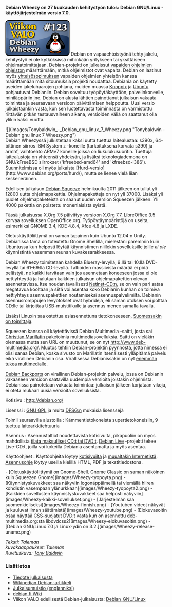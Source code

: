 <!--
Title: Debian Wheezy
Week: 3x19
Number: 123
Date: 2013/05/05
Pageimage: valo123-debian_wheezy.png
Tags: Käyttöjärjestelmä
-->

**Debian Wheezy on 27 kuukauden kehitystyön tulos: Debian GNU/Linux
-käyttöjärjestelmän versio 7.0.**

![](images/valo123-debian_wheezy.png "valo123-debian_wheezy.png")
Debian on vapaaehtoistyönä tehty jakelu, kehitystyö ei ole kytköksissä
mihinkään yritykseen tai yksittäiseen ohjelmatoimittajaan.
Debian-projekti on julkaissut [vapaiden ohjelmien
ohjeiston](http://www.debian.org/social_contract.fi.html#guidelines)
määrittämään, mitkä ohjelmistot ovat vapaita. Debian on laatinut myös
[yhteisösopimuksen](http://www.debian.org/social_contract.fi.html)
vapaiden ohjelmien yhteisön kanssa määrittämään mitä sitoumuksia
projekti noudattaa. Debiania on käytetty useiden jakeluhaarojen pohjana,
muiden muassa [Knoppix](http://www.knopper.net/knoppix/) ja
[Ubuntu](http://ubuntu-fi.org/) pohjautuvat Debianiin. Debian soveltuu
työpöytäkäyttöön, palvelinkoneelle, miniläppäriin jne. Debian on alusta
lähtien painottanut julkaisun vakaata toimintaa ja seuraavaan versioon
päivittämisen helppoutta. Uusi versio julkaistaankin vasta, kun sen
luotettavasta toiminnasta on varmistuttu riittävän pitkän testausvaiheen
aikana, versioiden väliä on saattanut olla ylikin kaksi vuotta.

<div class="rightimage" markdown="1">
![](images/Tonybaldwin_-_Debian_gnu_linux_7_Wheezy.png "Tonybaldwin - Debian gnu linux 7 Wheezy.png")
</div>
Debian Wheezyssä julkistetaan kaksi uutta tuettua laitealustaa: s390x,
64-bittinen siirros IBM System z -koneille (tarkoituksena korvata s390)
ja armhf, vaihtoehto ARMv7 koneille joissa on liukulukusuoritin.
Tuettuja laitealustoja on yhteensä yhdeksän, ja lisäksi teknologiademona
on GNU/kFreeBSD siirrokset ('kfreebsd-amd64' and 'kfreebsd-i386').
Suunnitelmissa oli myös julkaista
[Hurd-versio](http://www.debian.org/ports/hurd/), mutta se lienee vielä
liian keskeneräinen.

Edellisen julkaisun [Debian Squeeze](Debian_GNU_Linux)
helmikuulta 2011 jälkeen on tullut yli 12800 uutta ohjelmapakettia.
Ohjelmapaketteja on nyt yli 37000. Lisäksi yli puolet ohjelmapaketeista
on saanut uuden version Squeezen jälkeen. Yli 4000 pakettia on poistettu
monenlaisista syistä.

Tässä julkaisussa X.Org 7.5 päivittyy versioon X.Org 7.7. LibreOffice
3.5 korvaa sovelluksen OpenOffice.org. Työpöytäympäristöjä on useita,
esimerkiksi GNOME 3.4, KDE 4.8.4, Xfce 4.8 ja LXDE.

Oletuskäyttöliittymä on saman tapainen kuin Ubuntu 12.04:n Unity.
Debianissa tämä on toteutettu Gnome Shellillä, mielestäni paremmin kuin
Ubuntussa kun helposti löytää käynnistimen niillekin sovelluksille
joille *ei ole* käynnistintä vasemman reunan kuvakesarakkeessa.

Debian Wheezy toimitetaan kahdella Blueray-levyllä, 9:llä tai 10:llä
DVD-levyllä tai 61-69:llä CD-levyllä. Taltioiden massiivista määrää ei
pidä pelästyä, ne kaikki tarvitaan vain jos asennetaan koneeseen jossa
ei ole nettiyhteyttä ja halutaan kaikkien julkaisun ohjelmapakettien
olevan asennettavissa. Itse noudan tavallisesti
[Netinst-CD:n](http://www.debian.org/distrib/netinst), se on vain pari
sataa megatavua kooltaan ja siitä voi asentaa koko Debianin kunhan on
toimiva nettiyhteys asennuspakettien noutamiseksi asennuspalvelimilta.
Debianin asennusromppujen levyotokset ovat hybridejä, eli saman otoksen
voi polttaa CD:lle tai kirjoittaa USB-muistitikulle ja asennus menee
samalla tavalla.

Lisäksi Linuxin saa ostettua esiasennettuna tietokoneeseen, [Suomessakin
on toimittaja](http://www.debian.org/distrib/pre-installed#fi).

Squeezen kanssa oli käytettävissä Debian Multimedia -saitti, josta sai
[Christian
Marillatin](http://qa.debian.org/developer.php?login=marillat@debian.org)
paketoimia multimediasovelluksia. Saitti on vieläkin olemassa mutta sen
URL on muuttunut, se on nyt
[<http://www.deb-multimedia.org/>](http://www.deb-multimedia.org/).
Muutos tehtiin Debian-projektin pyynnöstä, jotta nimessä ei olisi sanaa
Debian, koska sivusto on Marillatin itsenäisesti ylläpitämä palvelu eikä
virallinen Debianin osa. Virallisessa Debianissakin on nyt [enemmän
tukea multimedialle](http://wiki.debian.org/DebianMultimedia).

[Debian Backports](http://backports.debian.org/) on virallinen
Debian-projektin palvelu, jossa on Debianin vakaaseen versioon
saatavilla uudempia versioita joistakin ohjelmista. Debianissa
painotetaan vakaata toimintaa: julkaisun jälkeen korjataan vikoja, ei
oteta mukaan uusia versioita sovelluksista.

Kotisivu
:   <http://debian.org/>

Lisenssi
:   [GNU GPL](GNU_GPL) ja muita
    [DFSG:n](http://www.debian.org/social_contract.fi.html#guidelines)
    mukaisia lisenssejä

Toimii seuraavilla alustoilla
:   Kämmentietokoneista supertietokoneisiin, 9 tuettua
    laitearkkitehtuuria

Asennus
:   Asennustaltiot noudettavista kotisivulta, pikapuoliin on myös
    mahdollista [tilata maksulliset CD:t tai
    DVD:t](http://www.debian.org/CD/vendors/). [Debian
    Live](http://live.debian.net/) -projekti tekee Live-CD:t, joilla voi
    kokeilla Debiania asentamatta ja myös asentaa.

Käyttöohjeet
:   Käyttöohjeita löytyy [kotisivuilta](http://www.debian.org/doc/) ja
    [muualtakin Internetistä](http://www.debianhelp.co.uk/).
    [Asennusohje](http://www.debian.org/releases/stable/installmanual)
    löytyy useilla kielillä HTML, PDF ja tekstitiedostona.

<div class="psgallery" markdown="1">
-   [Oletuskäyttöliittymä on Gnome-Shell. Gnome Classic on saman
    näköinen kuin Squeezen Gnome](images/Wheezy-tyopoyta.png)
-   [Käynnistyskuvakkeet saa näkyviin logonäppäimellä tai viemällä
    hiiren kohdistin vasempaan ylänurkkaan](images/Wheezy-tyopoyta2.png)
-   [Kaikkien sovellusten käynnistyskuvakkeet saa helposti näkyviin](images/Wheezy-kaikki-sovellukset.png)
-   [Järjestelmän saa suomenkieliseksi](images/Wheezy-finnish.png)
-   [Youtuben videot näkyvät ja kuuluvat ilman säätämistä](images/Wheezy-youtube.png)
-   [Elokuvasoitin osaa näyttää CSS-suojatut DVD:t vasta kun on asennettu deb-multimedia.org:sta libdvdcss2](images/Wheezy-elokuvasoitin.png)
-   [Debian GNU/Linux 7.0 ja Linux-ydin on 3.2.](images/Wheezy-release-uname.png)
</div>

*Teksti: Taleman* <br />
*kuvakaappaukset: Taleman* <br />
*Kuvituskuva: [Tony Baldwin](http://www.debianart.org/cchost/?ccm=/files/tonybaldwin/1276)*

### Lisätietoa

-   [Tiedote julkaisusta](http://www.debian.org/News/2013/20130504)
-   [Wikipedian Debian-artikkeli](http://fi.wikipedia.org/wiki/Debian)
-   [Julkaisumuistio
    (englanniksi)](http://www.debian.org/releases/wheezy/amd64/release-notes/ch-whats-new.en.html)
-   [debian.fi Wiki](http://debian.fi/)
-   Viikon VALO edellisestä Debian-julkaisusta:
    [Debian\_GNU/Linux](Debian_GNU/Linux "wikilink")

